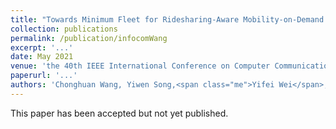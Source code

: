 ```yaml
---
title: "Towards Minimum Fleet for Ridesharing-Aware Mobility-on-Demand Systems"
collection: publications
permalink: /publication/infocomWang
excerpt: '...'
date: May 2021
venue: 'the 40th IEEE International Conference on Computer Communications (INFOCOM 2021), Virtual Conference'
paperurl: '...'
authors: 'Chonghuan Wang, Yiwen Song,<span class="me">Yifei Wei</span>, Guiyun Fan, Haiming Jin, Fan Zhang'
---
```

This paper has been accepted but not yet published.

